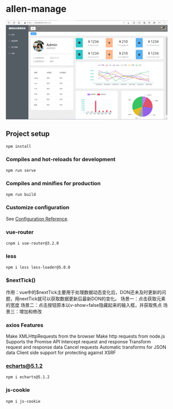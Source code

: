 <!--
 * @Author: Topskys
 * @Date: 2022-09-27 16:06:56
 * @LastEditTime: 2022-10-02 11:42:28
-->
# allen-manage
![Image text](https://github.com/Topskys/allen-manage/blob/main/src/assets/images/R%60UVF_B6T%5DL~Q3%25%5DN43BLRB.png)

## Project setup
```
npm install
```

### Compiles and hot-reloads for development
```
npm run serve
```

### Compiles and minifies for production
```
npm run build
```

### Customize configuration
See [Configuration Reference](https://cli.vuejs.org/config/).



### vue-router
```
cnpm i vue-router@3.2.0
```



### less
```
npm i less less-loader@5.0.0
```


### $nextTick()
作用：vue中的$nextTick主要用于处理数据动态变化后，DON还未及时更新的问题，用nextTick就可以获取数据更新后最新DON的变化。
场景一：点击获取元素的宽度
场景二：点击按钮原本以v-show=false隐藏起来的输入框，并获取焦点
场景三：增加和修改


### axios Features
Make XMLHttpRequests from the browser
Make http requests from node.js
Supports the Promise API
Intercept request and response
Transform request and response data
Cancel requests
Automatic transforms for JSON data
Client side support for protecting against XSRF


### echarts@5.1.2
```
npm i echarts@5.1.2
```

### js-cookie
```
npm i js-cookie
```
